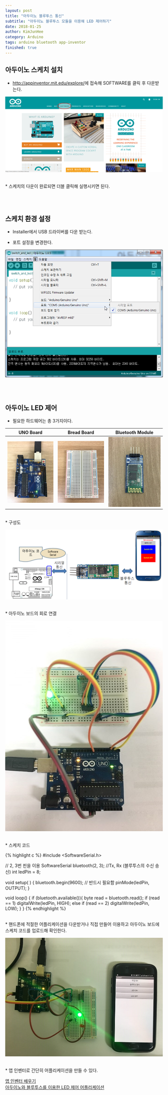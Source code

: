 ```yaml
---
layout: post
title: "아두이노 블루투스 통신"
subtitle: "아두이노 블루투스 모듈을 이용해 LED 제어하기"
date: 2018-01-25
author: KimJunHee
category: Arduino
tags: arduino bluetooth app-inventor
finished: true
---
```


## 아두이노 스케치 설치

* <http://appinventor.mit.edu/explore/>에 접속해 SOFTWARE를 클릭 후 다운받는다.

![Arduino](/img/arduino/1/arduino_down.png "arduino down")

<br/>
* 스케치의 다운이 완료되면 더블 클릭해 실행시키면 된다.


<br/><br/>
## 스케치 환경 설정

* Installer에서 USB 드라이버를 다운 받는다.

* 포트 설정을 변경한다.

![Arduino](/img/arduino/1/arduino_port.png "Change Port")



<br/><br/>
## 아두이노 LED 제어

* 필요한 하드웨어는 총 3가지이다.

UNO Board                                    | Bread Board | Bluetooth Module |
-----                                        | -----       | -----            |
![Arduino](/img/arduino/1/arduino_uno.jpg "arduino uno board") | ![Arduino](/img/arduino/1/arduino_bread.jpg "arduino bread board") | ![Arduino](/img/arduino/1/arduino_bluetooth.jpg "arduino bluetooth module")

<br/>
* 구성도

![Arduino](/img/arduino/1/arduino_structure.png "Structure")

<br/>
* 아두이노 보드의 회로 연결

![Arduino](/img/arduino/1/arduino_complete1.jpg "arduino complete")

<br/>
* 스케치 코드

{% highlight c %}
#include <SoftwareSerial.h>

// 2, 3번 핀을 이용
SoftwareSerial bluetooth(2, 3);  //Tx,  Rx (블루투스의 수신 송신)
int ledPin = 8;

void setup( ) {
  bluetooth.begin(9600); // 반드시 필요함
  pinMode(ledPin, OUTPUT);
}

void loop() {
   if (bluetooth.available()){
    byte read = bluetooth.read();
    if (read == 1)
      digitalWrite(ledPin, HIGH);
    else if (read == 2)
      digitalWrite(ledPin, LOW);
  }
}
{% endhighlight %}


<br/>
* 핸드폰에 적절한 어플리케이션을 다운받거나 직접 만들어 이용하고 아두이노 보드에 스케치 코드를 업로드해 확인한다.

![Arduino](/img/arduino/1/arduino_complete2.jpg "arduino complete")

<br/>
* 앱 인벤터로 간단히 어플리케이션을 만들 수 있다.

[앱 인벤터 배우기](https://wnsgml972.github.io/wnsgml972.github.io/app%20inventor/app-inventor_start.html "app-inventor")  <br/>
[아두이노와 블루투스를 이용한 LED 제어 어플리케이션](https://wnsgml972.github.io/wnsgml972.github.io/app%20inventor/app-inventor_bluetooth.html "app-inventor")
